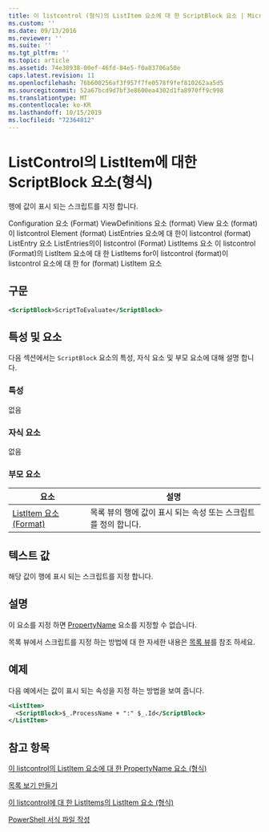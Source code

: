 ```yaml
---
title: 이 listcontrol (형식)의 ListItem 요소에 대 한 ScriptBlock 요소 | Microsoft Docs
ms.custom: ''
ms.date: 09/13/2016
ms.reviewer: ''
ms.suite: ''
ms.tgt_pltfrm: ''
ms.topic: article
ms.assetid: 74e30938-00ef-46fd-84e5-f0a83706a50e
caps.latest.revision: 11
ms.openlocfilehash: 76b600256af3f957f7fe0578f9fef810262aa5d5
ms.sourcegitcommit: 52a67bcd9d7bf3e8600ea4302d1fa8970ff9c998
ms.translationtype: MT
ms.contentlocale: ko-KR
ms.lasthandoff: 10/15/2019
ms.locfileid: "72364812"
---
```

# <a name="scriptblock-element-for-listitem-for-listcontrol-format"></a>ListControl의 ListItem에 대한 ScriptBlock 요소(형식)

행에 값이 표시 되는 스크립트를 지정 합니다.

Configuration 요소 (Format) ViewDefinitions 요소 (format) View 요소 (format)이 listcontrol Element (format) ListEntries 요소에 대 한이 listcontrol (format) ListEntry 요소 ListEntries의이 listcontrol (Format) ListItems 요소 이 listcontrol (Format)의 ListItem 요소에 대 한 ListItems for이 listcontrol (format)이 listcontrol 요소에 대 한 for (format) ListItem 요소

## <a name="syntax"></a>구문

```xml
<ScriptBlock>ScriptToEvaluate</ScriptBlock>
```

## <a name="attributes-and-elements"></a>특성 및 요소

다음 섹션에서는 `ScriptBlock` 요소의 특성, 자식 요소 및 부모 요소에 대해 설명 합니다.

### <a name="attributes"></a>특성

없음

### <a name="child-elements"></a>자식 요소

없음

### <a name="parent-elements"></a>부모 요소

|요소|설명|
|-------------|-----------------|
|[ListItem 요소 (Format)](./listitem-element-for-listitems-for-listcontrol-format.md)|목록 뷰의 행에 값이 표시 되는 속성 또는 스크립트를 정의 합니다.|

## <a name="text-value"></a>텍스트 값

해당 값이 행에 표시 되는 스크립트를 지정 합니다.

## <a name="remarks"></a>설명

이 요소를 지정 하면 [PropertyName](./propertyname-element-for-listitem-for-listcontrol-format.md) 요소를 지정할 수 없습니다.

목록 뷰에서 스크립트를 지정 하는 방법에 대 한 자세한 내용은 [목록 뷰](./creating-a-list-view.md)를 참조 하세요.

## <a name="example"></a>예제

다음 예에서는 값이 표시 되는 속성을 지정 하는 방법을 보여 줍니다.

```xml
<ListItem>
  <ScriptBlock>$_.ProcessName + ":" $_.Id</ScriptBlock>
</ListItem>

```

## <a name="see-also"></a>참고 항목

[이 listcontrol의 ListItem 요소에 대 한 PropertyName 요소 (형식)](./propertyname-element-for-listitem-for-listcontrol-format.md)

[목록 보기 만들기](./creating-a-list-view.md)

[이 listcontrol에 대 한 ListItems의 ListItem 요소 (형식)](./listitem-element-for-listitems-for-listcontrol-format.md)

[PowerShell 서식 파일 작성](./writing-a-powershell-formatting-file.md)
